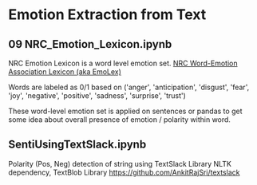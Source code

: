 # Emotion Extraction from Text

## 09 NRC_Emotion_Lexicon.ipynb

NRC Emotion Lexicon is a word level emotion set. [NRC Word-Emotion Association Lexicon (aka EmoLex)](http://saifmohammad.com/WebPages/NRC-Emotion-Lexicon.htm)

Words are labeled as 0/1 based on ('anger', 'anticipation', 'disgust', 'fear', 'joy', 'negative', 'positive', 'sadness', 'surprise', 'trust')

These word-level emotion set is applied on sentences or pandas to get some idea about overall presence of emotion / polarity within word.

## SentiUsingTextSlack.ipynb

Polarity (Pos, Neg) detection of string using TextSlack Library
NLTK dependency, TextBlob Library
https://github.com/AnkitRajSri/textslack


